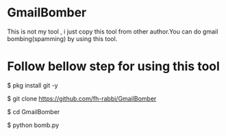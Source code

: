 # GmailBomber
This is not my tool , i just copy this tool from other author.You can do gmail bombing(spamming) by using this tool.

# Follow bellow step for using this tool 

$ pkg install git -y

$ git clone https://github.com/fh-rabbi/GmailBomber

$ cd GmailBomber

$ python bomb.py
